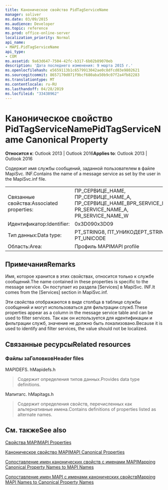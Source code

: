 ```yaml
---
title: Каноническое свойство PidTagServiceName
manager: soliver
ms.date: 03/09/2015
ms.audience: Developer
ms.topic: reference
ms.prod: office-online-server
localization_priority: Normal
api_name:
- MAPI.PidTagServiceName
api_type:
- COM
ms.assetid: 9a63d647-7504-42fc-b317-6b02b89070eb
description: 'Дата последнего изменения: 9 марта 2015 г.'
ms.openlocfilehash: e5659113b1c6579913042ae0c8dfcd03e9802621
ms.sourcegitcommit: 8657170d071f9bcf680aba50b9c07f2a4fb82283
ms.translationtype: MT
ms.contentlocale: ru-RU
ms.lasthandoff: 04/28/2019
ms.locfileid: "33438962"
---
```

# <a name="pidtagservicename-canonical-property"></a><span data-ttu-id="77b28-103">Каноническое свойство PidTagServiceName</span><span class="sxs-lookup"><span data-stu-id="77b28-103">PidTagServiceName Canonical Property</span></span>

  
  
<span data-ttu-id="77b28-104">**Относится к**: Outlook 2013 | Outlook 2016</span><span class="sxs-lookup"><span data-stu-id="77b28-104">**Applies to**: Outlook 2013 | Outlook 2016</span></span> 
  
<span data-ttu-id="77b28-105">Содержит имя службы сообщений, заданной пользователем в файле MapiSvc. INF.</span><span class="sxs-lookup"><span data-stu-id="77b28-105">Contains the name of a message service as set by the user in the MapiSvc.inf file.</span></span>
  
|||
|:-----|:-----|
|<span data-ttu-id="77b28-106">Связанные свойства:</span><span class="sxs-lookup"><span data-stu-id="77b28-106">Associated properties:</span></span>  <br/> |<span data-ttu-id="77b28-107">ПР_СЕРВИЦЕ_НАМЕ, ПР_СЕРВИЦЕ_НАМЕ_А, ПР_СЕРВИЦЕ_НАМЕ_В</span><span class="sxs-lookup"><span data-stu-id="77b28-107">PR_SERVICE_NAME, PR_SERVICE_NAME_A, PR_SERVICE_NAME_W</span></span>  <br/> |
|<span data-ttu-id="77b28-108">Идентификатор:</span><span class="sxs-lookup"><span data-stu-id="77b28-108">Identifier:</span></span>  <br/> |<span data-ttu-id="77b28-109">0x3D09</span><span class="sxs-lookup"><span data-stu-id="77b28-109">0x3D09</span></span>  <br/> |
|<span data-ttu-id="77b28-110">Тип данных:</span><span class="sxs-lookup"><span data-stu-id="77b28-110">Data type:</span></span>  <br/> |<span data-ttu-id="77b28-111">PT_STRING8, ПТ_УНИКОДЕ</span><span class="sxs-lookup"><span data-stu-id="77b28-111">PT_STRING8, PT_UNICODE</span></span>  <br/> |
|<span data-ttu-id="77b28-112">Область:</span><span class="sxs-lookup"><span data-stu-id="77b28-112">Area:</span></span>  <br/> |<span data-ttu-id="77b28-113">Профиль MAPI</span><span class="sxs-lookup"><span data-stu-id="77b28-113">MAPI profile</span></span>  <br/> |
   
## <a name="remarks"></a><span data-ttu-id="77b28-114">Примечания</span><span class="sxs-lookup"><span data-stu-id="77b28-114">Remarks</span></span>

<span data-ttu-id="77b28-115">Имя, которое хранится в этих свойствах, относится только к службе сообщений.</span><span class="sxs-lookup"><span data-stu-id="77b28-115">The name contained in these properties is specific to the message service.</span></span> <span data-ttu-id="77b28-116">Он поступает из раздела [Services] в MapiSvc. INF.</span><span class="sxs-lookup"><span data-stu-id="77b28-116">It comes from the [Services] section in MapiSvc.inf.</span></span>
  
<span data-ttu-id="77b28-117">Эти свойства отображаются в виде столбца в таблице службы сообщений и могут использоваться для фильтрации служб.</span><span class="sxs-lookup"><span data-stu-id="77b28-117">These properties appear as a column in the message service table and can be used to filter services.</span></span> <span data-ttu-id="77b28-118">Так как он используется для идентификации и фильтрации служб, значение не должно быть локализовано.</span><span class="sxs-lookup"><span data-stu-id="77b28-118">Because it is used to identify and filter services, the value should not be localized.</span></span>
  
## <a name="related-resources"></a><span data-ttu-id="77b28-119">Связанные ресурсы</span><span class="sxs-lookup"><span data-stu-id="77b28-119">Related resources</span></span>

### <a name="header-files"></a><span data-ttu-id="77b28-120">Файлы заГоловков</span><span class="sxs-lookup"><span data-stu-id="77b28-120">Header files</span></span>

<span data-ttu-id="77b28-121">MAPIDEFS. h</span><span class="sxs-lookup"><span data-stu-id="77b28-121">Mapidefs.h</span></span>
  
> <span data-ttu-id="77b28-122">Содержит определения типов данных.</span><span class="sxs-lookup"><span data-stu-id="77b28-122">Provides data type definitions.</span></span>
    
<span data-ttu-id="77b28-123">Мапитагс. h</span><span class="sxs-lookup"><span data-stu-id="77b28-123">Mapitags.h</span></span>
  
> <span data-ttu-id="77b28-124">Содержит определения свойств, перечисленных как альтернативные имена.</span><span class="sxs-lookup"><span data-stu-id="77b28-124">Contains definitions of properties listed as alternate names.</span></span>
    
## <a name="see-also"></a><span data-ttu-id="77b28-125">См. также</span><span class="sxs-lookup"><span data-stu-id="77b28-125">See also</span></span>



[<span data-ttu-id="77b28-126">Свойства MAPI</span><span class="sxs-lookup"><span data-stu-id="77b28-126">MAPI Properties</span></span>](mapi-properties.md)
  
[<span data-ttu-id="77b28-127">Каноническое свойство MAPI</span><span class="sxs-lookup"><span data-stu-id="77b28-127">MAPI Canonical Properties</span></span>](mapi-canonical-properties.md)
  
[<span data-ttu-id="77b28-128">Сопоставление имен канонических свойств с именами MAPI</span><span class="sxs-lookup"><span data-stu-id="77b28-128">Mapping Canonical Property Names to MAPI Names</span></span>](mapping-canonical-property-names-to-mapi-names.md)
  
[<span data-ttu-id="77b28-129">Сопоставление имен MAPI с именами канонических свойств</span><span class="sxs-lookup"><span data-stu-id="77b28-129">Mapping MAPI Names to Canonical Property Names</span></span>](mapping-mapi-names-to-canonical-property-names.md)

